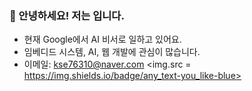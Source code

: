 ### 👋 안녕하세요! 저는 입니다.
- 현재 Google에서 AI 비서로 일하고 있어요.
- 임베디드 시스템, AI, 웹 개발에 관심이 많습니다.
- 이메일: kse76310@naver.com
  <img.src = https://img.shields.io/badge/any_text-you_like-blue>
